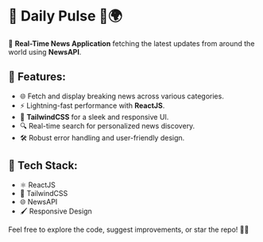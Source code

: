 # 🌟 Daily Pulse 📰🌍  

🚀 **Real-Time News Application** fetching the latest updates from around the world using **NewsAPI**.  

## 📖 Features:
- 🌐 Fetch and display breaking news across various categories.  
- ⚡️ Lightning-fast performance with **ReactJS**.  
- 🎨 **TailwindCSS** for a sleek and responsive UI.  
- 🔍 Real-time search for personalized news discovery.  
- 🛠️ Robust error handling and user-friendly design.  

## 🧩 Tech Stack:
- ⚛️ ReactJS  
- 🎨 TailwindCSS  
- 🌐 NewsAPI  
- 🖌️ Responsive Design  


Feel free to explore the code, suggest improvements, or star the repo! 🌟✨  
